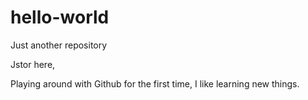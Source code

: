 # hello-world
Just another repository

Jstor here,

Playing around with Github for the first time, I like learning new things.
